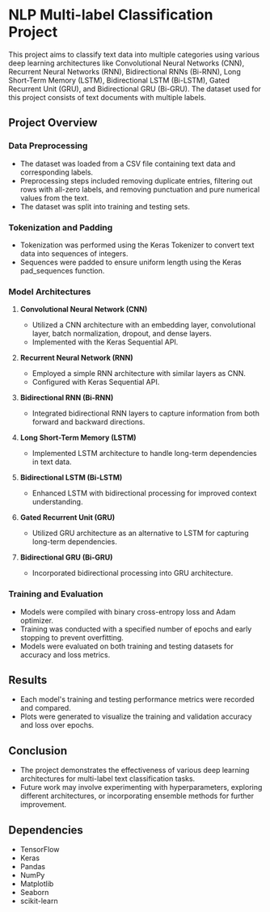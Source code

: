# NLP Multi-label Classification Project

This project aims to classify text data into multiple categories using various deep learning architectures like Convolutional Neural Networks (CNN), Recurrent Neural Networks (RNN), Bidirectional RNNs (Bi-RNN), Long Short-Term Memory (LSTM), Bidirectional LSTM (Bi-LSTM), Gated Recurrent Unit (GRU), and Bidirectional GRU (Bi-GRU). The dataset used for this project consists of text documents with multiple labels.

## Project Overview

### Data Preprocessing

- The dataset was loaded from a CSV file containing text data and corresponding labels.
- Preprocessing steps included removing duplicate entries, filtering out rows with all-zero labels, and removing punctuation and pure numerical values from the text.
- The dataset was split into training and testing sets.

### Tokenization and Padding

- Tokenization was performed using the Keras Tokenizer to convert text data into sequences of integers.
- Sequences were padded to ensure uniform length using the Keras pad_sequences function.

### Model Architectures

1. **Convolutional Neural Network (CNN)**
   - Utilized a CNN architecture with an embedding layer, convolutional layer, batch normalization, dropout, and dense layers.
   - Implemented with the Keras Sequential API.

2. **Recurrent Neural Network (RNN)**
   - Employed a simple RNN architecture with similar layers as CNN.
   - Configured with Keras Sequential API.

3. **Bidirectional RNN (Bi-RNN)**
   - Integrated bidirectional RNN layers to capture information from both forward and backward directions.

4. **Long Short-Term Memory (LSTM)**
   - Implemented LSTM architecture to handle long-term dependencies in text data.

5. **Bidirectional LSTM (Bi-LSTM)**
   - Enhanced LSTM with bidirectional processing for improved context understanding.

6. **Gated Recurrent Unit (GRU)**
   - Utilized GRU architecture as an alternative to LSTM for capturing long-term dependencies.

7. **Bidirectional GRU (Bi-GRU)**
   - Incorporated bidirectional processing into GRU architecture.

### Training and Evaluation

- Models were compiled with binary cross-entropy loss and Adam optimizer.
- Training was conducted with a specified number of epochs and early stopping to prevent overfitting.
- Models were evaluated on both training and testing datasets for accuracy and loss metrics.

## Results

- Each model's training and testing performance metrics were recorded and compared.
- Plots were generated to visualize the training and validation accuracy and loss over epochs.

## Conclusion

- The project demonstrates the effectiveness of various deep learning architectures for multi-label text classification tasks.
- Future work may involve experimenting with hyperparameters, exploring different architectures, or incorporating ensemble methods for further improvement.


## Dependencies

- TensorFlow
- Keras
- Pandas
- NumPy
- Matplotlib
- Seaborn
- scikit-learn

